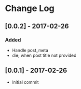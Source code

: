 # Change Log

## [0.0.2] - 2017-02-26
### Added
- Handle post_meta
- die; when post title not provided

## [0.0.1] - 2017-02-26
- Initial commit
